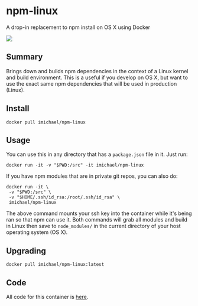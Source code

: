 # npm-linux
A drop-in replacement to npm install on OS X using Docker

[![](https://badge.imagelayers.io/imichael/npm-linux:latest.svg)](https://imagelayers.io/?images=imichael/npm-linux:latest 'Get your own badge on imagelayers.io')

## Summary
Brings down and builds npm dependencies in the context of a Linux kernel and build environment. This is a useful if you develop on OS X, but want to use the exact same npm dependencies that will be used in production (Linux).

## Install

    docker pull imichael/npm-linux

## Usage
You can use this in any directory that has a `package.json` file in it. Just run:

    docker run -it -v "$PWD:/src" -it imichael/npm-linux

If you have npm modules that are in private git repos, you can also do:

    docker run -it \
     -v "$PWD:/src" \
     -v "$HOME/.ssh/id_rsa:/root/.ssh/id_rsa" \
     imichael/npm-linux

The above command mounts your ssh key into the container while it's being ran so that npm can use it. Both commands will grab all 
modules and build in Linux then save to `node_modules/` in the current directory of your host operating system (OS X).

## Upgrading

    docker pull imichael/npm-linux:latest

## Code
All code for this container is [here](https://github.com/iMerica/npm-linux). 


